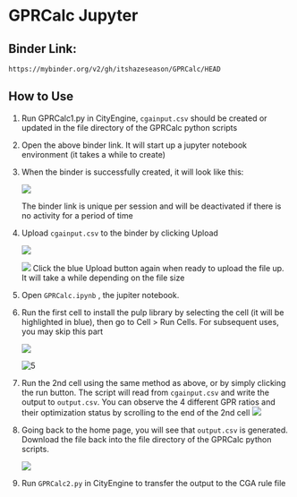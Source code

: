 # GPRCalc Jupyter

## Binder Link:

```
https://mybinder.org/v2/gh/itshazeseason/GPRCalc/HEAD
```

## How to Use

1. Run GPRCalc1.py in CityEngine, `cgainput.csv` should be created or updated in the file directory of the GPRCalc python scripts

2. Open the above binder link. It will start up a jupyter notebook environment (it takes a while to create)

3. When the binder is successfully created, it will look like this:

   ![](https://drive.google.com/uc?export=view&id=1hmFSBW7RtAM46z1UTsztCZYWNCdCnahO)

   The binder link is unique per session and will be deactivated if there is no activity for a period of time

4. Upload `cgainput.csv` to the binder by clicking Upload 

   ![](https://drive.google.com/uc?export=view&id=1kO6kd75N3LdjFRKX4LWOSSIYTRAlqN9k)

   ![](https://drive.google.com/uc?export=view&id=1Q-B_mGKWZOczDnlWPhDPYXW0dkqM9EvJ)
   Click the blue Upload button again when ready to upload the file up. It will take a while depending on the file size

5. Open `GPRCalc.ipynb` , the jupiter notebook. 

6. Run the first cell to install the pulp library by selecting the cell (it will be highlighted in blue), then go to Cell > Run Cells. For subsequent uses, you may skip this part

   ![](https://drive.google.com/uc?export=view&id=1eRtn_b2vdWg224ajEhrsIfUG-s8qjvmP)

   ![5](https://drive.google.com/uc?export=view&id=1IjeksDrx4tjZFh0gBifY6yu5E5k6qWDG)

7. Run the 2nd cell using the same method as above, or by simply clicking the run button. The script will read from `cgainput.csv` and write the output to `output.csv`.
   You can observe the 4 different GPR ratios and their optimization status by scrolling to the end of the 2nd cell
   ![](https://drive.google.com/uc?export=view&id=1M9mdm4NakJzr1SJPH2oFPg9uywKQnhXu)

8. Going back to the home page, you will see that `output.csv` is generated. Download the file back into the file directory of the GPRCalc python scripts.

   ![](https://drive.google.com/uc?export=view&id=1e6MAd0v4G6kt1ahxIzSz6ZhAbBGHn-6A)

9. Run `GPRCalc2.py` in CityEngine to transfer the output to the CGA rule file

